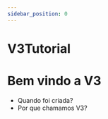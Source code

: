 ```yaml
---
sidebar_position: 0
---
```


# V3Tutorial

# Bem vindo a V3
- Quando foi criada?
- Por que chamamos V3?